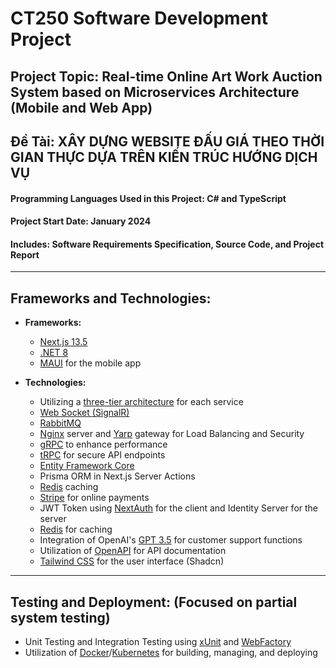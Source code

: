 # CT250 Software Development Project

## Project Topic: **Real-time Online Art Work Auction System based on Microservices Architecture (Mobile and Web App)**
## Đề Tài: **XÂY DỰNG WEBSITE ĐẤU GIÁ THEO THỜI GIAN THỰC DỰA TRÊN KIẾN TRÚC HƯỚNG DỊCH VỤ**

#### Programming Languages Used in this Project: C# and TypeScript

#### Project Start Date: January 2024

#### Includes: Software Requirements Specification, Source Code, and Project Report

---

## Frameworks and Technologies:

- **Frameworks:**
  - [Next.js 13.5](https://nextjs.org/)
  - [.NET 8](https://dotnet.microsoft.com/)
  - [MAUI](https://github.com/dotnet/maui) for the mobile app

- **Technologies:**
  - Utilizing a [three-tier architecture](https://www.ibm.com/topics/three-tier-architecture) for each service
  - [Web Socket (SignalR)](https://dotnet.microsoft.com/apps/aspnet/real-time)
  - [RabbitMQ](https://www.rabbitmq.com/)
  - [Nginx](https://nginx.org/) server and [Yarp](https://github.com/microsoft/reverse-proxy) gateway for Load Balancing and Security
  - [gRPC](https://grpc.io/) to enhance performance
  - [tRPC](https://trpc.io/) for secure API endpoints
  - [Entity Framework Core](https://docs.microsoft.com/en-us/ef/core/)
  - Prisma ORM in Next.js Server Actions
  - [Redis](https://redis.io/) caching
  - [Stripe](https://stripe.com/) for online payments
  - JWT Token using [NextAuth](https://next-auth.js.org/) for the client and Identity Server for the server
  - [Redis](https://redis.io/) for caching
  - Integration of OpenAI's [GPT 3.5](https://openai.com/) for customer support functions
  - Utilization of [OpenAPI](https://swagger.io/specification/) for API documentation
  - [Tailwind CSS](https://tailwindcss.com/) for the user interface (Shadcn)

---

## Testing and Deployment: (Focused on partial system testing)

- Unit Testing and Integration Testing using [xUnit](https://xunit.net/) and [WebFactory](https://learn.microsoft.com/en-us/aspnet/core/test/integration-tests?view=aspnetcore-7.0)
- Utilization of [Docker](https://www.docker.com/)/[Kubernetes](https://kubernetes.io/) for building, managing, and deploying
